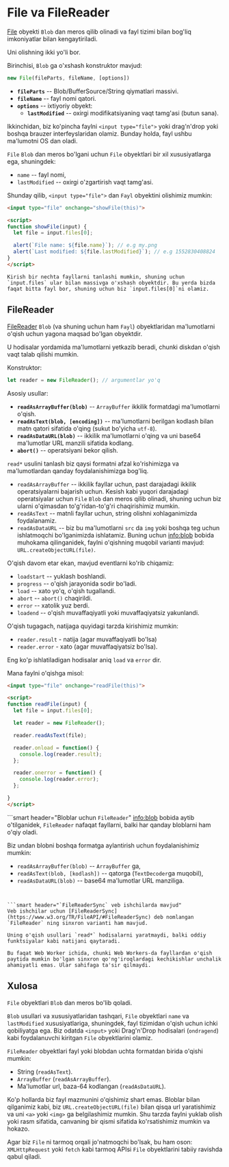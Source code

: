 # File va FileReader

[File](https://www.w3.org/TR/FileAPI/#dfn-file) obyekti `Blob` dan meros qilib olinadi va fayl tizimi bilan bog'liq imkoniyatlar bilan kengaytiriladi.

Uni olishning ikki yo'li bor.

Birinchisi, `Blob` ga o'xshash konstruktor mavjud:

```js
new File(fileParts, fileName, [options])
```

- **`fileParts`** -- Blob/BufferSource/String qiymatlari massivi.
- **`fileName`** -- fayl nomi qatori.
- **`options`** -- ixtiyoriy obyekt:
     - **`lastModified`** -- oxirgi modifikatsiyaning vaqt tamg'asi (butun sana).

Ikkinchidan, biz ko'pincha faylni `<input type="file">` yoki drag'n'drop yoki boshqa brauzer interfeyslaridan olamiz. Bunday holda, fayl ushbu ma'lumotni OS dan oladi.

`File` `Blob` dan meros bo'lgani uchun `File` obyektlari bir xil xususiyatlarga ega, shuningdek:
- `name` -- fayl nomi,
- `lastModified` -- oxirgi o'zgartirish vaqt tamg'asi.

Shunday qilib, `<input type="file">` dan `Fayl` obyektini olishimiz mumkin:

```html run
<input type="file" onchange="showFile(this)">

<script>
function showFile(input) {
  let file = input.files[0];

  alert(`File name: ${file.name}`); // e.g my.png
  alert(`Last modified: ${file.lastModified}`); // e.g 1552830408824
}
</script>
```

```smart
Kirish bir nechta fayllarni tanlashi mumkin, shuning uchun `input.files` ular bilan massivga o'xshash obyektdir. Bu yerda bizda faqat bitta fayl bor, shuning uchun biz `input.files[0]`ni olamiz.
```

## FileReader

[FileReader](https://www.w3.org/TR/FileAPI/#dfn-filereader) `Blob` (va shuning uchun ham `Fayl`) obyektlaridan ma'lumotlarni o'qish uchun yagona maqsad bo'lgan obyektdir.

U hodisalar yordamida ma'lumotlarni yetkazib beradi, chunki diskdan o'qish vaqt talab qilishi mumkin.

Konstruktor:

```js
let reader = new FileReader(); // argumentlar yo'q
```

Asosiy usullar:

- **`readAsArrayBuffer(blob)`** -- `ArrayBuffer` ikkilik formatdagi ma'lumotlarni o'qish.
- **`readAsText(blob, [encoding])`** -- ma'lumotlarni berilgan kodlash bilan matn qatori sifatida o'qing (sukut bo'yicha `utf-8`).
- **`readAsDataURL(blob)`** -- ikkilik ma'lumotlarni o'qing va uni base64 ma'lumotlar URL manzili sifatida kodlang.
- **`abort()`** -- operatsiyani bekor qilish.

`read*` usulini tanlash biz qaysi formatni afzal ko'rishimizga va ma'lumotlardan qanday foydalanishimizga bog'liq.

- `readAsArrayBuffer` -- ikkilik fayllar uchun, past darajadagi ikkilik operatsiyalarni bajarish uchun. Kesish kabi yuqori darajadagi operatsiyalar uchun `File` `Blob` dan meros qilib olinadi, shuning uchun biz ularni o'qimasdan to'g'ridan-to'g'ri chaqirishimiz mumkin.
- `readAsText` -- matnli fayllar uchun, string olishni xohlaganimizda foydalanamiz.
- `readAsDataURL` -- biz bu ma'lumotlarni `src` da `img` yoki boshqa teg uchun ishlatmoqchi bo'lganimizda ishlatamiz. Buning uchun <info:blob> bobida muhokama qilinganidek, faylni o'qishning muqobil varianti mavjud: `URL.createObjectURL(file)`.

O'qish davom etar ekan, mavjud eventlarni ko'rib chiqamiz:
- `loadstart` -- yuklash boshlandi.
- `progress` -- o'qish jarayonida sodir bo'ladi.
- `load` -- xato yo'q, o'qish tugallandi.
- `abort` -- `abort()` chaqirildi.
- `error` -- xatolik yuz berdi.
- `loadend` -- o'qish muvaffaqiyatli yoki muvaffaqiyatsiz yakunlandi.

O'qish tugagach, natijaga quyidagi tarzda kirishimiz mumkin:
- `reader.result` - natija (agar muvaffaqiyatli bo'lsa)
- `reader.error` - xato (agar muvaffaqiyatsiz bo'lsa).

Eng ko'p ishlatiladigan hodisalar aniq `load` va `error` dir.

Mana faylni o'qishga misol:

```html run
<input type="file" onchange="readFile(this)">

<script>
function readFile(input) {
  let file = input.files[0];

  let reader = new FileReader();

  reader.readAsText(file);

  reader.onload = function() {
    console.log(reader.result);
  };

  reader.onerror = function() {
    console.log(reader.error);
  };

}
</script>
```

```smart header="Bloblar uchun `FileReader`"
<info:blob> bobida aytib o'tilganidek, `FileReader` nafaqat fayllarni, balki har qanday bloblarni ham o'qiy oladi.

Biz undan blobni boshqa formatga aylantirish uchun foydalanishimiz mumkin:
- `readAsArrayBuffer(blob)` -- `ArrayBuffer` ga,
- `readAsText(blob, [kodlash])` -- qatorga (`TextDecoder`ga muqobil),
- `readAsDataURL(blob)` -- base64 ma'lumotlar URL manziliga.
```


```smart header="`FileReaderSync` veb ishchilarda mavjud"
Veb ishchilar uchun [FileReaderSync] (https://www.w3.org/TR/FileAPI/#FileReaderSync) deb nomlangan `FileReader` ning sinxron varianti ham mavjud.

Uning o'qish usullari `read*` hodisalarni yaratmaydi, balki oddiy funktsiyalar kabi natijani qaytaradi.

Bu faqat Web Worker ichida, chunki Web Workers-da fayllardan o'qish paytida mumkin bo'lgan sinxron qo'ng'iroqlardagi kechikishlar unchalik ahamiyatli emas. Ular sahifaga ta'sir qilmaydi.
```

## Xulosa

`File` obyektlari `Blob` dan meros bo'lib qoladi.

`Blob` usullari va xususiyatlaridan tashqari, `File` obyektlari `name` va `lastModified` xususiyatlariga, shuningdek, fayl tizimidan o'qish uchun ichki qobiliyatga ega. Biz odatda `<input>` yoki Drag'n'Drop hodisalari (`ondragend`) kabi foydalanuvchi kiritgan `File` obyektlarini olamiz.

`FileReader` obyektlari fayl yoki blobdan uchta formatdan birida o'qishi mumkin:
- String (`readAsText`).
- `ArrayBuffer` (`readAsArrayBuffer`).
- Ma'lumotlar url, baza-64 kodlangan (`readAsDataURL`).

Ko'p hollarda biz fayl mazmunini o'qishimiz shart emas. Bloblar bilan qilganimiz kabi, biz `URL.createObjectURL(file)` bilan qisqa url yaratishimiz va uni `<a>` yoki `<img>` ga belgilashimiz mumkin. Shu tarzda faylni yuklab olish yoki rasm sifatida, canvaning bir qismi sifatida ko'rsatishimiz mumkin va hokazo.

Agar biz `File` ni tarmoq orqali jo'natmoqchi bo'lsak, bu ham oson: `XMLHttpRequest` yoki `fetch` kabi tarmoq APIsi `File` obyektlarini tabiiy ravishda qabul qiladi.
